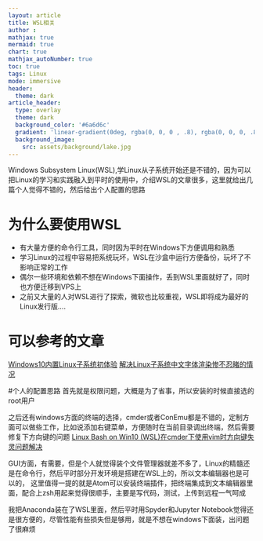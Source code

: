 ```yaml
---
layout: article
title: WSL相关
author :
mathjax: true
mermaid: true
chart: true
mathjax_autoNumber: true
toc: true
tags: Linux
mode: immersive
header:
  theme: dark
article_header:
  type: overlay
  theme: dark
  background_color: '#6a6d6c'
  gradient: 'linear-gradient(0deg, rgba(0, 0, 0 , .8), rgba(0, 0, 0, .8))'
  background_image:
    src: assets/background/lake.jpg
---
```

Windows Subsystem Linux(WSL),学Linux从子系统开始还是不错的，因为可以把Linux的学习和实践融入到平时的使用中，介绍WSL的文章很多，这里就给出几篇个人觉得不错的，然后给出个人配置的思路
<!--more-->

# 为什么要使用WSL
- 有大量方便的命令行工具，同时因为平时在Windows下方便调用和熟悉
- 学习Linux的过程中容易把系统玩坏，WSL在沙盒中运行方便备份，玩坏了不影响正常的工作
- 偶尔一些环境和依赖不想在Windows下面操作，丢到WSL里面就好了，同时也方便迁移到VPS上
- 之前又大量的人对WSL进行了探索，微软也比较重视，WSL即将成为最好的Linux发行版....

# 可以参考的文章
[Windows10内置Linux子系统初体验](https://www.jianshu.com/p/bc38ed12da1d)
[解决Linux子系统中文字体渲染惨不忍睹的情况](http://bbs.pcbeta.com/viewthread-1764907-1-1.html)

#个人的配置思路
首先就是权限问题，大概是为了省事，所以安装的时候直接选的root用户

之后还有windows方面的终端的选择，cmder或者ConEmu都是不错的，定制方面可以做些工作，比如说添加右键菜单，方便随时在当前目录调出终端，然后需要修复下方向键的问题
[Linux Bash on Win10 (WSL)在cmder下使用vim时方向键失灵问题解决](https://blog.csdn.net/qxoqx/article/details/54177891)

GUI方面，有需要，但是个人就觉得装个文件管理器就差不多了，Linux的精髓还是在命令行，然后平时部分开发环境是搭建在WSL上的，所以文本编辑器也是可以的，
这里值得一提的就是Atom可以安装终端插件，把终端集成到文本编辑器里面，配合上zsh用起来觉得很顺手，主要是写代码，测试，上传到远程一气呵成

我把Anaconda装在了WSL里面，然后平时用Spyder和Jupyter Notebook觉得还是很方便的，尽管性能有些损失但是够用，就是不想在windows下面装，出问题了很麻烦
